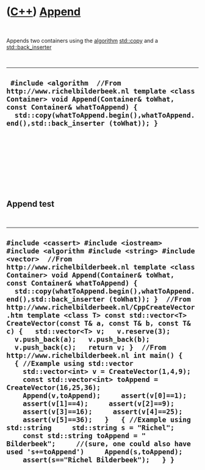 
 

 

 

 

 

([C++](Cpp.md)) [Append](CppAppend.md)
========================================

 

Appends two containers using the [algorithm](CppAlgorithm.md)
[std::copy](CppStdCopy.md) and a
[std::back\_inserter](CppStdBack_inserter.md)

 

  ----------------------------------------------------------------------------------------------------------------------------------------------------------------------------------------------------------------------------------------------
  ` #include <algorithm  //From http://www.richelbilderbeek.nl template <class Container> void Append(Container& toWhat, const Container& whatToAppend) {   std::copy(whatToAppend.begin(),whatToAppend.end(),std::back_inserter (toWhat)); }`
  ----------------------------------------------------------------------------------------------------------------------------------------------------------------------------------------------------------------------------------------------

 

 

 

 

 

Append test
-----------

 

  -------------------------------------------------------------------------------------------------------------------------------------------------------------------------------------------------------------------------------------------------------------------------------------------------------------------------------------------------------------------------------------------------------------------------------------------------------------------------------------------------------------------------------------------------------------------------------------------------------------------------------------------------------------------------------------------------------------------------------------------------------------------------------------------------------------------------------------------------------------------------------------------------------------------------------------------------------------------------------------------------------------------------------------------------------------------------------------------------------------------------------------------------------------------------------------------
  ` #include <cassert> #include <iostream> #include <algorithm #include <string> #include <vector>  //From http://www.richelbilderbeek.nl template <class Container> void Append(Container& toWhat, const Container& whatToAppend) {   std::copy(whatToAppend.begin(),whatToAppend.end(),std::back_inserter (toWhat)); }  //From http://www.richelbilderbeek.nl/CppCreateVector.htm template <class T> const std::vector<T> CreateVector(const T& a, const T& b, const T& c) {   std::vector<T> v;   v.reserve(3);   v.push_back(a);   v.push_back(b);   v.push_back(c);   return v; }  //From http://www.richelbilderbeek.nl int main() {   { //Example using std::vector     std::vector<int> v = CreateVector(1,4,9);     const std::vector<int> toAppend = CreateVector(16,25,36);     Append(v,toAppend);     assert(v[0]==1);     assert(v[1]==4);     assert(v[2]==9);     assert(v[3]==16);     assert(v[4]==25);     assert(v[5]==36);   }   { //Example using std::string     std::string s = "Richel";     const std::string toAppend = " Bilderbeek";     //(sure, one could also have used 's+=toAppend')     Append(s,toAppend);     assert(s=="Richel Bilderbeek");   } }  `
  -------------------------------------------------------------------------------------------------------------------------------------------------------------------------------------------------------------------------------------------------------------------------------------------------------------------------------------------------------------------------------------------------------------------------------------------------------------------------------------------------------------------------------------------------------------------------------------------------------------------------------------------------------------------------------------------------------------------------------------------------------------------------------------------------------------------------------------------------------------------------------------------------------------------------------------------------------------------------------------------------------------------------------------------------------------------------------------------------------------------------------------------------------------------------------------------

 

 

 

 

 

 

